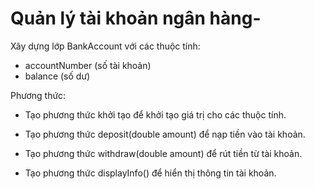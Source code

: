 # Quản lý tài khoản ngân hàng- 

Xây dựng lớp BankAccount với các thuộc tính:

- accountNumber (số tài khoản)
- balance (số dư)

Phương thức:

- Tạo phương thức khởi tạo để khởi tạo giá trị cho các thuộc tính.

- Tạo phương thức deposit(double amount) để nạp tiền vào tài khoản.

- Tạo phương thức withdraw(double amount) để rút tiền từ tài khoản.

- Tạo phương thức displayInfo() để hiển thị thông tin tài khoản.